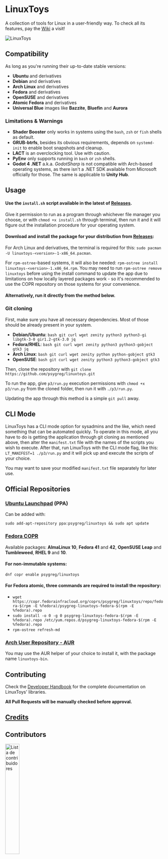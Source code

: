 # LinuxToys
A collection of tools for Linux in a user-friendly way. To check all its features, pay the [Wiki](https://github.com/psygreg/linuxtoys/wiki) a visit!

![LinuxToys](https://github.com/psygreg/linuxtoys/blob/66c0e9c3f99bcd7108a76407da84b8cba79f5387/src/screenshot.png)

## Compatibility
As long as you're running their up-to-date stable versions:
- **Ubuntu** and derivatives
- **Debian** and derivatives
- **Arch Linux** and derivatives
- **Fedora** and derivatives
- **OpenSUSE** and derivatives
- **Atomic Fedora** and derivatives
- **Universal Blue** images like **Bazzite**, **Bluefin** and **Aurora**

### Limitations & Warnings
- **Shader Booster** only works in systems using the `bash`, `zsh` or `fish` shells as default. 
- **GRUB-btrfs**, besides its obvious requirements, depends on `systemd-init` to enable boot snapshots and cleanup.
- **LACT** is an overclocking tool. Use with caution.
- **PyEnv** only supports running in `bash` or `zsh` shells.
- **Godot 4 .NET** a.k.a. *GodotSharp* is not compatible with Arch-based operating systems, as there isn't a .NET SDK available from Microsoft officially for those. The same is applicable to **Unity Hub**.

## Usage
#### Use the `install.sh` script available in the latest of [Releases](https://github.com/psygreg/linuxtoys/releases).

Give it permission to run as a program through whichever file manager you choose, or with `chmod +x install.sh` through terminal, then run it and it will figure out the installation procedure for your operating system.

#### Download and install the **package for your distribution** from [Releases](https://github.com/psygreg/linuxtoys/releases):

For Arch Linux and derivatives, the terminal is required for this: `sudo pacman -U linuxtoys-<version>-1-x86_64.pacman`.

For `rpm-ostree`-based systems, it will also be needed: `rpm-ostree install linuxtoys-<version>-1.x86_64.rpm`. You may need to run `rpm-ostree remove linuxtoys` before using the install command to update the app due to limitations on how locally layered packages work - so it's recommended to use the COPR repository on those systems for your convenience.

#### Alternatively, run it directly from the method below.

### Git cloning
First, make sure you have all necessary dependencies. Most of those should be already present in your system.

- **Debian/Ubuntu**: `bash git curl wget zenity python3 python3-gi libgtk-3-0 gir1.2-gtk-3.0 jq`
- **Fedora/RHEL**: `bash git curl wget zenity python3 python3-gobject gtk3 jq`
- **Arch Linux**: `bash git curl wget zenity python python-gobject gtk3`
- **OpenSUSE**: `bash git curl wget zenity python3 python3-gobject gtk3`

Then, clone the repository with `git clone https://github.com/psygreg/linuxtoys.git`

To run the app, give `p3/run.py` execution permissions with `chmod +x p3/run.py` from the cloned folder, then run it with `./p3/run.py`.

Updating the app through this method is a simple `git pull` away.

## CLI Mode
LinuxToys has a CLI mode option for sysadmins and the like, which need something that can be automated quickly. To operate in this mode, all you have to do is getting the application through git cloning as mentioned above, then alter the `manifest.txt` file with the names of the scripts you wish to execute. After that, run LinuxToys with the CLI mode flag, like this: `LT_MANIFEST=1 ./p3/run.py` and it will pick up and execute the scripts of your choice. 

You may want to save your modified `manifest.txt` file separately for later use.

## Official Repositories
### [Ubuntu Launchpad](https://launchpad.net/~psygreg/+archive/ubuntu/linuxtoys) (PPA)
Can be added with:

`sudo add-apt-repository ppa:psygreg/linuxtoys && sudo apt update`

### [Fedora COPR](https://copr.fedorainfracloud.org/coprs/psygreg/linuxtoys/)
Available packages: **AlmaLinux 10**, **Fedora 41** and **42**, **OpenSUSE Leap** and **Tumbleweed**, **RHEL 9** and **10**.

#### For non-immutable systems:
`dnf copr enable psygreg/linuxtoys` 

#### For Fedora atomic, three commands are required to install the repository:
- `wget https://copr.fedorainfracloud.org/coprs/psygreg/linuxtoys/repo/fedora-$(rpm -E %fedora)/psygreg-linuxtoys-fedora-$(rpm -E %fedora).repo` 
- `sudo install -o 0 -g 0 psygreg-linuxtoys-fedora-$(rpm -E %fedora).repo /etc/yum.repos.d/psygreg-linuxtoys-fedora-$(rpm -E %fedora).repo` 
- `rpm-ostree refresh-md`

### [Arch User Repository - AUR](https://aur.archlinux.org/packages/linuxtoys-bin)
You may use the AUR helper of your choice to install it, with the package name `linuxtoys-bin`.

## Contributing

Check the [Developer Handbook](https://github.com/psygreg/linuxtoys/wiki/Developer-Handbook) for the complete documentation on LinuxToys' libraries.

**All Pull Requests will be manually checked before approval.**

## [Credits](https://github.com/psygreg/linuxtoys/wiki/Credits)

## Contributors

<a href="hhttps://github.com/psygreg/linuxtoys/graphs/contributors">
  <img src="https://contributors-img.web.app/image?repo=psygreg/linuxtoys&max=500" alt="Lista de contribuidores" width="30%"/>
</a>
